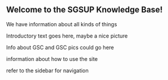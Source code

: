 ## Welcome to the SGSUP Knowledge Base!

We have information about all kinds of things

Introductory text goes here, maybe a nice picture

Info about GSC and GSC pics could go here

information about how to use the site

refer to the sidebar for navigation
